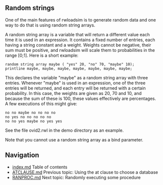 ## Random strings
One of the main features of rwloadsim is to generate random data and 
one way to do that is using random string arrays.

A random string array is a variable that will return a different value 
each time it is used in an expression.
It contains a fixed number of entries, each having a string constant 
and a weight.
Weights cannot be negative, their sum must be positive, and rwloadsim 
will scale them to probabilities in the range [0;1].
Here is a short example:
```
random string array maybe ( "yes" 20, "no" 70, "maybe" 10);
printline maybe, maybe, maybe, maybe, maybe, maybe, maybe;
```
This declares the variable "maybe" as a random string array with three 
entries.
Whenever "maybe" is used in an expression, one of the three entries 
will be returned, and each entry will be returned with a certain 
probability.
In this case, the weights are given as 20, 70 and 10, and because the 
sum of these is 100, these values effectively are percentages.
A few executions of this might give:
```
no no maybe no no no no
no yes no no no no no
no no yes maybe no yes yes
```
See the file ovid2.rwl in the demo directory as an example.

Note that you cannot use a random string array as a bind parameter.

## Navigation
* [index.md](index.md) Table of contents
* [ATCLAUSE.md](ATCLAUSE.md) Previous topic: Using the at clause to choose a database
* [RANPROC.md](RANPROC.md) Next topic: Randomly executing some procedure
